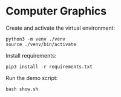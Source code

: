 #  Computer Graphics
Create and activate the virtual environment:

    python3 -m venv ./venv
    source ./venv/bin/activate
Install requirements:

    pip3 install -r requirements.txt

Run the demo script:

    bash show.sh
